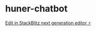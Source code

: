# huner-chatbot

[Edit in StackBlitz next generation editor ⚡️](https://stackblitz.com/~/github.com/melihgok123/huner-chatbot)